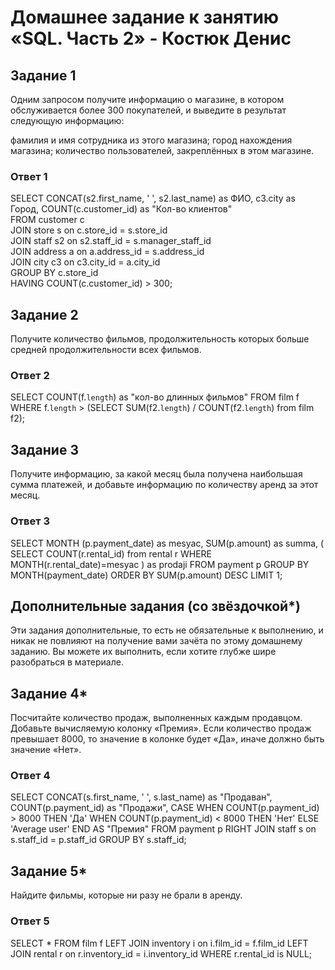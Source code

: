 # Домашнее задание к занятию «SQL. Часть 2» - Костюк Денис

## Задание 1
Одним запросом получите информацию о магазине, в котором обслуживается более 300 покупателей, и выведите в результат следующую информацию:

фамилия и имя сотрудника из этого магазина;
город нахождения магазина;
количество пользователей, закреплённых в этом магазине.

### Ответ 1

SELECT CONCAT(s2.first_name, ' ', s2.last_name) as ФИО, c3.city as Город, COUNT(c.customer_id) as "Кол-во клиентов"  
FROM customer c  
JOIN store s on c.store_id = s.store_id  
JOIN staff s2 on s2.staff_id = s.manager_staff_id  
JOIN address a on a.address_id = s.address_id  
JOIN city c3 on c3.city_id = a.city_id  
GROUP BY c.store_id  
HAVING COUNT(c.customer_id) > 300;  


## Задание 2
Получите количество фильмов, продолжительность которых больше средней продолжительности всех фильмов.

### Ответ 2

SELECT COUNT(f.`length`) as "кол-во длинных фильмов" 
FROM film f 
WHERE  f.`length` > (SELECT SUM(f2.`length`) / COUNT(f2.`length`) from film f2);

## Задание 3
Получите информацию, за какой месяц была получена наибольшая сумма платежей, и добавьте информацию по количеству аренд за этот месяц.

### Ответ 3

SELECT MONTH (p.payment_date) as mesyac, SUM(p.amount) as summa, (
	SELECT COUNT(r.rental_id) 
	from rental r 
	WHERE MONTH(r.rental_date)=mesyac
) as prodaji
FROM payment p 
GROUP BY MONTH(payment_date)
ORDER BY SUM(p.amount) DESC
LIMIT 1;

## Дополнительные задания (со звёздочкой*)
Эти задания дополнительные, то есть не обязательные к выполнению, и никак не повлияют на получение вами зачёта по этому домашнему заданию. Вы можете их выполнить, если хотите глубже шире разобраться в материале.

## Задание 4*
Посчитайте количество продаж, выполненных каждым продавцом. Добавьте вычисляемую колонку «Премия». Если количество продаж превышает 8000, то значение в колонке будет «Да», иначе должно быть значение «Нет».

### Ответ 4

SELECT CONCAT(s.first_name, ' ', s.last_name) as "Продаван", COUNT(p.payment_id) as "Продажи",
	CASE
		WHEN COUNT(p.payment_id) > 8000 THEN 'Да'
		WHEN COUNT(p.payment_id) < 8000 THEN 'Нет'
	ELSE 'Average user'
	END AS "Премия"
FROM payment p 
RIGHT JOIN staff s on s.staff_id = p.staff_id 
GROUP BY s.staff_id;

## Задание 5*
Найдите фильмы, которые ни разу не брали в аренду.

### Ответ 5

SELECT *
FROM film f 
LEFT JOIN inventory i on i.film_id = f.film_id 
LEFT JOIN rental r on r.inventory_id = i.inventory_id 
WHERE r.rental_id is NULL;
